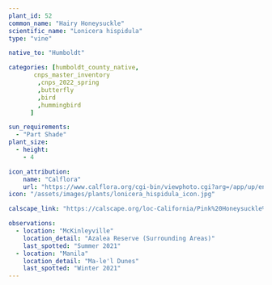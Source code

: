 ```yaml
---
plant_id: 52
common_name: "Hairy Honeysuckle"
scientific_name: "Lonicera hispidula"
type: "vine"

native_to: "Humboldt"

categories: [humboldt_county_native,
       cnps_master_inventory
        ,cnps_2022_spring
        ,butterfly
        ,bird
        ,hummingbird 
      ]

sun_requirements:
  - "Part Shade"
plant_size:
  - height: 
    - 4

icon_attribution: 
    name: "Calflora"
    url: "https://www.calflora.org/cgi-bin/viewphoto.cgi?arg=/app/up/entry/317/95369.jpg" 
icon: "/assets/images/plants/lonicera_hispidula_icon.jpg"

calscape_link: "https://calscape.org/loc-California/Pink%20Honeysuckle%20(Lonicera%20hispidula)"

observations: 
  - location: "McKinleyville"
    location_detail: "Azalea Reserve (Surrounding Areas)"
    last_spotted: "Summer 2021"
  - location: "Manila"
    location_detail: "Ma-le'l Dunes"
    last_spotted: "Winter 2021"
---
```


